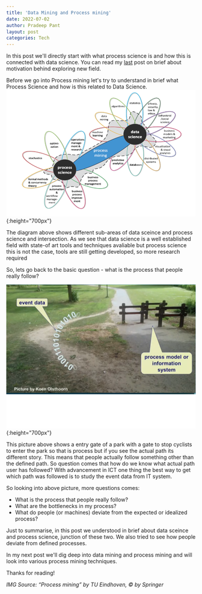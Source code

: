 ```yaml
---
title: 'Data Mining and Process mining'
date: 2022-07-02
author: Pradeep Pant
layout: post
categories: Tech
---
```


In this post we'll directly start with what process science is and how this is connected with data science. You can read my [last](/tech/2022/06/25/exploring_new_field_process_mining_intro.html) post on brief about motivation behind exploring new field. 


Before we go into Process mining let's try to understand in brief what Process Science and how is this related to Data Science.
![](/data/images/data_science_and_process_science.png){:height="700px"}

The diagram above shows different sub-areas of data sceince and process science and intersection. As we see that data science is a well established field with state-of art tools and techniques avaliable but process science this is not the case, tools are still getting developed, so more research required

So, lets go back to the basic question - what is the process that people really follow?

![](/data/images/event_data_with_actual_process.png){:height="700px"}

This picture above shows a entry gate of a park with a gate to stop cyclists to enter the park so that is process but if you see the actual path its different story. This means that people actually follow something other than the defined path. So question comes that how do we know what actual path user has followed? With advancement in ICT one thing the best way to get which path was followed is to study the event data from IT system.

So looking into above picture, more questions comes:
* What is the process that people really follow?
* What are the bottlenecks in my process?
* What do people (or machines) deviate from the expected or idealized process?

Just to summarise, in this post we understood in brief about data sceince and process science, junction of these two. We also tried to see how people deviate from defined processes. 

In my next post we'll dig deep into data mining and process mining and will look into various process mining techniques.

Thanks for reading!


*IMG Source: “Process mining” by TU Eindhoven, © by Springer*


